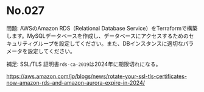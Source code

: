 # No.027

問題: AWSのAmazon RDS（Relational Database Service）をTerraformで構築します。MySQLデータベースを作成し、データベースにアクセスするためのセキュリティグループを設定してください。また、DBインスタンスに適切なパラメータを設定してください。


補足:
SSL/TLS 証明書`rds-ca-2019`は2024年に期限切れになる。

https://aws.amazon.com/jp/blogs/news/rotate-your-ssl-tls-certificates-now-amazon-rds-and-amazon-aurora-expire-in-2024/
